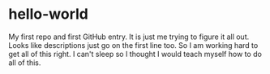 # hello-world
My first repo and first GitHub entry. It is just me trying to figure it all out.
Looks like descriptions just go on the first line too. So I am working hard to get all of this right. I can't sleep so I thought I would teach myself how to do all of this. 
